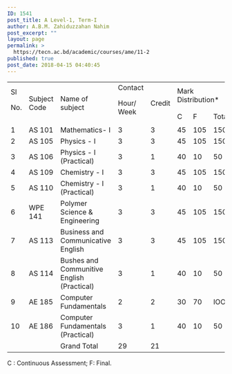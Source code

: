```yaml
---
ID: 1541
post_title: A Level-1, Term-I
author: A.B.M. Zahiduzzahan Nahim
post_excerpt: ""
layout: page
permalink: >
  https://tecn.ac.bd/academic/courses/ame/11-2
published: true
post_date: 2018-04-15 04:40:45
---
```

<table id="table" width="635">
<tbody>
<tr>
<td rowspan="2" width="33">Sl

No.</td>
<td rowspan="2" width="87">Subject Code</td>
<td rowspan="2" width="230">Name of subject</td>
<td rowspan="2" width="57">Contact

Hour/ Week</td>
<td rowspan="2" width="57">Credit</td>
<td colspan="3" width="171">Mark Distribution*</td>
</tr>
<tr>
<td width="57">C</td>
<td width="57">F</td>
<td width="57">Total</td>
</tr>
<tr>
<td width="33">1</td>
<td width="87">AS 101</td>
<td width="230">Mathematics- I</td>
<td width="57">3</td>
<td width="57">3</td>
<td width="57">45</td>
<td width="57">105</td>
<td width="57">150</td>
</tr>
<tr>
<td width="33">2</td>
<td width="87">AS 105</td>
<td width="230">Physics - I</td>
<td width="57">3</td>
<td width="57">3</td>
<td width="57">45</td>
<td width="57">105</td>
<td width="57">150</td>
</tr>
<tr>
<td width="33">3</td>
<td width="87">AS 106</td>
<td width="230">Physics - I (Practical)</td>
<td width="57">3</td>
<td width="57">1</td>
<td width="57">40</td>
<td width="57">10</td>
<td width="57">50</td>
</tr>
<tr>
<td width="33">4</td>
<td width="87">AS 109</td>
<td width="230">Chemistry - I</td>
<td width="57">3</td>
<td width="57">3</td>
<td width="57">45</td>
<td width="57">105</td>
<td width="57">150</td>
</tr>
<tr>
<td width="33">5</td>
<td width="87">AS 110</td>
<td width="230">Chemistry - I (Practical)</td>
<td width="57">3</td>
<td width="57">1</td>
<td width="57">40</td>
<td width="57">10</td>
<td width="57">50</td>
</tr>
<tr>
<td width="33">6</td>
<td width="87">WPE 141</td>
<td width="230">Polymer Science &amp; Engineering</td>
<td width="57">3</td>
<td width="57">3</td>
<td width="57">45</td>
<td width="57">105</td>
<td width="57">150</td>
</tr>
<tr>
<td width="33">7</td>
<td width="87">AS 113</td>
<td width="230">Business and Communicative English</td>
<td width="57">3</td>
<td width="57">3</td>
<td width="57">45</td>
<td width="57">105</td>
<td width="57">150</td>
</tr>
<tr>
<td width="33">8</td>
<td width="87">AS 114</td>
<td width="230">Bushes and Communitive English (Practical)</td>
<td width="57">3</td>
<td width="57">1</td>
<td width="57">40</td>
<td width="57">10</td>
<td width="57">50</td>
</tr>
<tr>
<td width="33">9</td>
<td width="87">AE 185</td>
<td width="230">Computer Fundamentals</td>
<td width="57">2</td>
<td width="57">2</td>
<td width="57">30</td>
<td width="57">70</td>
<td width="57">IOO</td>
</tr>
<tr>
<td width="33">10</td>
<td width="87">AE 186</td>
<td width="230">Computer Fundamentals (Practical)</td>
<td width="57">3</td>
<td width="57">1</td>
<td width="57">40</td>
<td width="57">10</td>
<td width="57">50</td>
</tr>
<tr>
<td width="33"></td>
<td width="87"></td>
<td width="230">Grand Total</td>
<td width="57">29</td>
<td width="57">21</td>
<td width="57"></td>
<td width="57"></td>
<td width="57"></td>
</tr>
</tbody>
</table>
C : Continuous Assessment; F: Final.